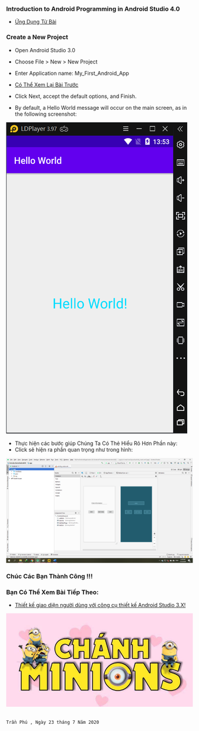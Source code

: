 ### Introduction to Android Programming in Android Studio 4.0

- <a href= "https://ngocminhtran.com/2018/06/28/lap-trinh-android-dung-androidhttps://dzone.com/articles/introduction-to-android-programming-using-the-andr"> Ứng Dụng Từ Bài</a>

### Create a New Project
- Open Android Studio 3.0
- Choose File > New > New Project
- Enter Application name: My_First_Android_App

- <a href="https://github.com/ChanhMinions/DaoQuanhUngDungAndroid">Có Thể Xem Lại Bài Trước</a>

- Click Next, accept the default options, and Finish.
- By default, a Hello World message will occur on the main screen, as in the following screenshot:

![image](Untitled6.png)

- Thực hiện các bước giúp Chúng Ta Có Thẻ Hiểu Rõ Hơn Phần này:
- Click sẽ hiện ra phần quan trọng như trong hình:

![image](Untitled10.png)

### Chúc Các Bạn Thành Công !!!

### Bạn Có Thể Xem Bài Tiếp Theo:

- <a href="https://github.com/ChanhMinions/LayoutSample">Thiết kế giao diện người dùng với công cụ thiết kế Android Studio 3.X!</a>

![image](ezr.png)

                                                                             Trần Phú , Ngày 23 tháng 7 Năm 2020
